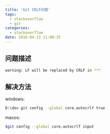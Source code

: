```yaml
---
title: 'Git CRLF问题'
tags:
  - stackoverflow
  - git
categories:
  - stackoverflow
date: 2016-04-13 11:00:25
---
```



## 问题描述 ##
```bash
warning: LF will be replaced by CRLF in ***
```
## 解决方法 ##

windows:
```bash
D:\dev git config --global core.autocrlf true
```

macos:
```bash
$git config --global core.autocrlf input
```
